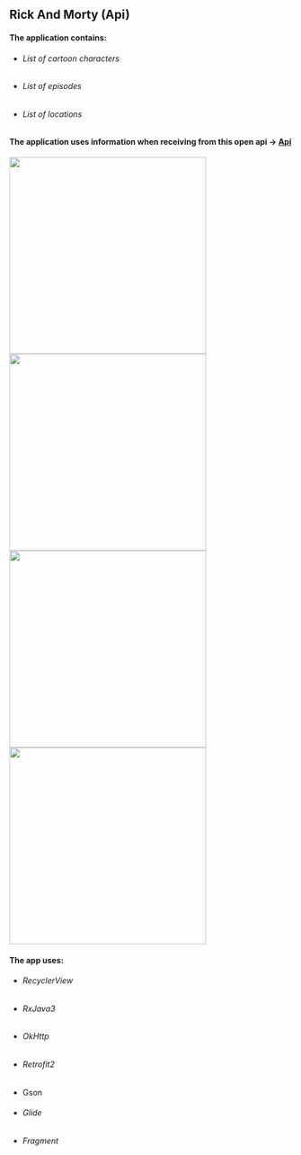 <h2> Rick And Morty (Api) </h2>

<h4>The application contains:</h4>
<ul>
  <li><h6>List of cartoon characters</h6></li>
  <li><h6>List of episodes</h6></li>
  <li><h6>List of locations</h6></li>
</ul> 

<h4>The application uses information when receiving from this open api -> <a href="https://rickandmortyapi.com/">Api</a> </h4>

<p>
  <image src="https://github.com/CptNeckman/RickAndMortyApi/blob/master/rick4.jpg" weight="200" height="350"/>
  <image src="https://github.com/CptNeckman/RickAndMortyApi/blob/master/rick3.jpg" weight="200" height="350"/>
  <image src="https://github.com/CptNeckman/RickAndMortyApi/blob/master/rick1.jpg" weight="200" height="350"/>
  <image src="https://github.com/CptNeckman/RickAndMortyApi/blob/master/rick2.jpg" weight="200" height="350"/>
</p>

<h4>The app uses:</h4>
<ul>
  <li><h6>RecyclerView</h6></li>
  <li><h6>RxJava3</h6></li>
  <li><h6>OkHttp</h6></li>
  <li><h6>Retrofit2</h6></li>
  <li>Gson</li>
  <li><h6>Glide</h6></li>
  <li><h6>Fragment</h6></li>
</ul> 
